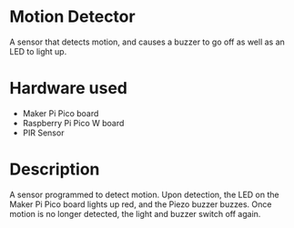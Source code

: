 # Motion Detector
A sensor that detects motion, and causes a buzzer to go off as well as an LED to light up.

# Hardware used
- Maker Pi Pico board
- Raspberry Pi Pico W board
- PIR Sensor

# Description
A sensor programmed to detect motion. Upon detection, the LED on the Maker Pi Pico board lights up red, and the Piezo buzzer buzzes. Once motion is no longer detected, the light and buzzer switch off again.


